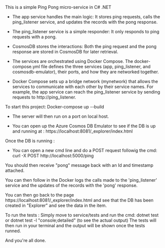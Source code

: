This is a simple Ping Pong micro-service in C# .NET
- The app service handles the main logic: It stores ping requests, calls the ping_listener service, and updates the records with the pong response.
- The ping_listener service is a simple responder: It only responds to ping requests with a pong.
- CosmosDB stores the interactions: Both the ping request and the pong response are stored in CosmosDB for later retrieval.

- The services are orchestrated using Docker Compose. The docker-compose.yml file defines the three services (app, ping_listener, and cosmosdb-emulator), their ports, and how they are networked together.
- Docker Compose sets up a bridge network (mynetwork) that allows the services to communicate with each other by their service names. For example, the app service can reach the ping_listener service by sending requests to http://ping_listener.


To start this project:
Docker-compose up --build

- The server will then run on a port on local host.

- You can open up the Azure Cosmos DB Emulator to see if the DB is up and running at : https://localhost:8081/_explorer/index.html

Once the DB is running :
- You can open a new cmd line and do a POST request followig the cmd:
curl -X POST http://localhost:5000/ping

You should then receive "pong" message back with an Id and timestamp attached.

You can then follow in the Docker logs the calls made to the 'ping_listener' service and the updates of the records with the 'pong' response.

You can then go back to the page https://localhost:8081/_explorer/index.html and see that the DB has been created in "Explorer" and see the data in the item. 

To run the tests : 
Simply move to service/tests and run the cmd: dotnet test or dotnet test -l "console;detailed" (to see the actual output)
The tests will then run in your terminal and the output will be shown once the tests runned.

And you're all done.
